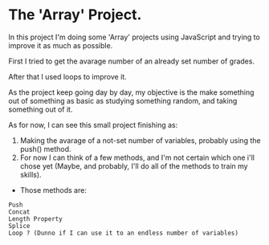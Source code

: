 # The 'Array' Project.

In this project I'm doing some 'Array' projects using JavaScript and trying to improve it as much as possible.

First I tried to get the avarage number of an already set number of grades.

After that I used loops to improve it.

As the project keep going day by day, my objective is the make something out of something as basic as studying something random, and taking something out of it.

As for now, I can see this small project finishing as:
1. Making the avarage of a not-set number of variables, probably using the push() method.
2. For now I can think of a few methods, and I'm not certain which one i'll chose yet (Maybe, and probably, I'll do all of the methods to train my skills).

- Those methods are:
```
Push
Concat
Length Property
Splice
Loop ? (Dunno if I can use it to an endless number of variables)
```
